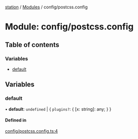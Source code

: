 [station](../README.md) / [Modules](../modules.md) / config/postcss.config

# Module: config/postcss.config

## Table of contents

### Variables

- [default](config_postcss_config.md#default)

## Variables

### default

• **default**: `undefined` \| { `plugins?`: { [x: string]: any; }  }

#### Defined in

[config/postcss.config.ts:4](https://github.com/kiotosi/station/blob/cfb6b0e/config/postcss.config.ts#L4)
